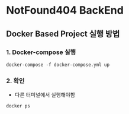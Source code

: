 # NotFound404 BackEnd
## Docker Based Project 실행 방법
### 1. Docker-compose 실행
```
docker-compose -f docker-compose.yml up
```
### 2. 확인
- 다른 터미널에서 실행해야함
```
docker ps
```
